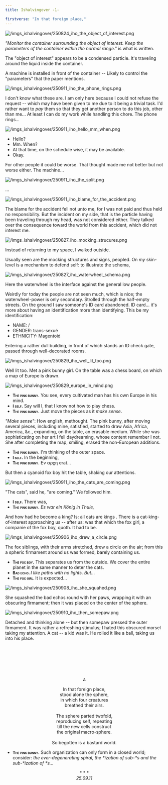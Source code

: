 ```yaml
---
title: Ishalvingover -1-

firstverse: "In that foreign place,"
---
```


![/imgs_ishalvingover/250824_iho_the_object_of_interest.png](/imgs_ishalvingover/250824_iho_the_object_of_interest.png)

*"Monitor the container surrounding the object of interest. Keep the parameters of the container within the normal range."* is what is written.

The "object of interest" appears to be a condensed particle. It's traveling around the liquid inside the container.

A machine is installed in front of the container -- Likely to control the "parameters" that the paper mentions.

![/imgs_ishalvingover/250911_iho_the_phone_rings.png](/imgs_ishalvingover/250911_iho_the_phone_rings.png)

I don't know what these are. I am only here because I could not refuse the request -- which may have been given to me due to it being a trivial task. I'd rather want to *pay* them so that they get another person to do this job, other than me... At least I can do my work while handling this chore. The phone rings...

![/imgs_ishalvingover/250911_iho_hello_mm_when.png](/imgs_ishalvingover/250911_iho_hello_mm_when.png)

- Hello?
- Mm. When?
- At that time, on the schedule wise, it may be available.
- Okay.

For other people it could be worse. That thought made me not better but not worse either. The machine...

![/imgs_ishalvingover/250911_iho_the_split.png](/imgs_ishalvingover/250911_iho_the_split.png)

...

![/imgs_ishalvingover/250911_iho_blame_for_the_accident.png](/imgs_ishalvingover/250911_iho_blame_for_the_accident.png)

The blame for the accident fell not unto me, for I was not paid and thus held no responsibility. But the incident on my side, that is the particle having been traveling through my head, was not considered either. They talked over the consequence toward the world from this accident, which did not interest me.

![/imgs_ishalvingover/250827_iho_mocking_strucures.png](/imgs_ishalvingover/250827_iho_mocking_strucures.png)

Instead of returning to my space, I walked outside.

Usually seen are the mocking structures and signs, peopled. On *my* skin-level is a mechanism to defend self: to illustrate the schema,

![/imgs_ishalvingover/250827_iho_waterwheel_schema.png](/imgs_ishalvingover/250827_iho_waterwheel_schema.png)

Here the waterwheel is the interface against the general low people.

Weirdly for today the people are not seen much, which is nice; the waterwheel-power is only secondary. Strolled through the half-empty streets. On the ground I saw someone's ID card abandoned. ID card... it's more about having an identification more than identifying. This be my identification:

- NAME: /
- GENDER: trans-sexué
- ETHNICITY: Magentoid

Entering a rather dull building, in front of which stands an ID check gate, passed through well-decorated rooms.

![/imgs_ishalvingover/250829_iho_well_lit_too.png](/imgs_ishalvingover/250829_iho_well_lit_too.png)

Well lit too. Met a pink bunny girl. On the table was a chess board, on which a map of Europe is drawn.

![/imgs_ishalvingover/250829_europe_in_mind.png](/imgs_ishalvingover/250829_europe_in_mind.png)

- <span class="iho-name-span">The pink bunny.</span> You see, every cultivated man has his own Europe in his mind.
- <span class="iho-name-span">I self.</span> Say will I, that I know not how to play chess.
- <span class="iho-name-span">The pink bunny.</span> Just move the pieces as it *make sense*.

*"Make sense"*: How english, methought. The pink bunny, after moving several pieces, including mine, satisfied, started to draw Asia, Africa, America, &c., expanding, on the table, an erasable medium. While she was sophisticating on her art I fell daydreaming, whose content remember I not. She after completing the map, smiling, erased the non-European additions.

- <span class="iho-name-span">The pink bunny.</span> I'm thinking of the outer space.
- <span class="iho-name-span">I self.</span> In the beginning,
- <span class="iho-name-span">The pink bunny.</span> Εν αρχη erat...

But then a cyanoid fox boy hit the table, shaking our attentions.

![/imgs_ishalvingover/250911_iho_the_cats_are_coming.png](/imgs_ishalvingover/250911_iho_the_cats_are_coming.png)

"The cats", said he, "are coming." We followed him.

- <span class="iho-name-span">I self.</span> There was,
- <span class="iho-name-span">The pink bunny.</span> *Es war ein König in Thule,*

And how had he become a king? Is: all cats are kings . There is a cat-king-of-interest approaching us -- after us: was that which the fox girl, a companie of the fox boy, quoth. It had to be.

![/imgs_ishalvingover/250906_iho_drew_a_circle.png](/imgs_ishalvingover/250906_iho_drew_a_circle.png)

The fox siblings, with their arms stretched, drew a circle on the air; from this a spheric firmament around us was formed, barely containing us.

- <span class="iho-name-span">The fox boy.</span> This separates us from the outside. We cover the entire planet in the same manner to deter the cats.
- <span class="iho-name-span">Bad echo. </span> *I like paths with no lights. But...*
- <span class="iho-name-span">The fox girl. </span> It is expected...

![/imgs_ishalvingover/250908_iho_she_squahed.png](/imgs_ishalvingover/250908_iho_she_squahed.png)

She squashed the bad echos round with her paws, wrapping it with an obscuring firmament; then it was placed on the center of the sphere. 

![/imgs_ishalvingover/250910_iho_then_somepaw.png](/imgs_ishalvingover/250910_iho_then_somepaw.png)

Detached and thinking alone -- but then somepaw pressed the outer firmament. It was rather a refreshing stimulus; I hated this obscured morsel taking my attention. A cat -- a kid was it. He rolled it like a ball, taking us into his place.

<p class="text-align-center asterism">⁂</p>

<p class="text-align-center">
In that foreign place,<br>
stood alone the sphere,<br>
in which four creatures<br>
breathed their airs.<br>
<br>
The sphere parted twofold,<br> 
reproducing self, repeating<br>
till the new cells construct<br>
the original macro-sphere.<br>
<br>
So begotten is a bastard world.<br>
</p>

- <span class="iho-name-span">The pink bunny.</span> Such organization can only form in a closed world; consider: *the ever-degenerating spiral, the \*ization of sub-\*s and the sub-\*ization of \*s...*

<p class="text-align-center">* * *<br><i>25.09.11</i></p>

<style>
	.iho-name-span {
		font-size: 90%;
		font-weight: bold;
		font-variant: small-caps;
	}

	.text-align-center {
		text-align: center;
	}

	.asterism {
		padding-top: 20%;
	}
</style>
